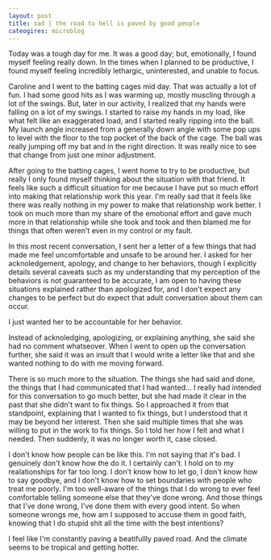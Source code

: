 ```yaml
---
layout: post
title: sad | the road to hell is paved by good people
cateogires: microblog
---
```


Today was a tough day for me. It was a good day; but, emotionally, I found myself feeling really down. In the times when I planned to be productive, I found myself feeling incredibly lethargic, uninterested, and unable to focus. 

Caroline and I went to the batting cages mid day. That was actually a lot of fun. I had some good hits as I was warming up, mostly muscling through a lot of the swings. But, later in our activity, I realized that my hands were falling on a lot of my swings. I started to raise my hands in my load, like what felt like an exaggerated load, and I started really ripping into the ball. My launch angle increased from a generally down angle with some pop ups to level with the floor to the top pocket of the back of the cage. The ball was really jumping off my bat and in the right direction. It was really nice to see that change from just one minor adjustment. 

After going to the batting cages, I went home to try to be productive, but really I only found myself thinking about the situation with that friend. It feels like such a difficult situation for me because I have put so much effort into making that relationship work this year. I'm really sad that it feels like there was really nothing in my power to make that relationship work better. I took on much more than my share of the emotional effort and gave much more in that relationship while she took and took and then blamed me for things that often weren't even in my control or my fault. 

In this most recent conversation, I sent her a letter of a few things that had made me feel uncomfortable and unsafe to be around her. I asked for her acknoledgement, apology, and change to her behaviors, though I explicitly details several caveats such as my understanding that my perception of the behaviors is not guaranteed to be accurate, I am open to having these situations explained rather than apologized for, and I don't expect any changes to be perfect but do expect that adult conversation about them can occur. 

I just wanted her to be accountable for her behavior. 

Instead of acknoledging, apologizing, or explaining anything, she said she had no comment whatseover. When I went to open up the conversation further, she said it was an insult that I would write a letter like that and she wanted nothing to do with me moving forward. 

There is so much more to the situation. The things she had said and done, the things that I had communicated that I had wanted... I really had intended for this conversation to go much better, but she had made it clear in the past that she didn't want to fix things. So I approached it from that standpoint, explaining that I wanted to fix things, but I understood that it may be beyond her interest. Then she said multiple times that she was willing to put in the work to fix things. So I told her how I felt and what I needed. Then suddenly, it was no longer worth it, case closed. 

I don't know how people can be like this. I'm not saying that it's bad. I genuinely don't know how the do it. I certainly can't. I hold on to my realationships for far too long. I don't know how to let go, I don't know how to say goodbye, and I don't know how to set boundaries with people who treat me poorly. I'm too well-aware of the things that I do wrong to ever feel comfortable telling someone else that they've done wrong. And those things that I've done wrong, I've done them with every good intent. So when someone wrongs me, how am I supposed to accuse them in good faith, knowing that I do stupid shit all the time with the best intentions?

I feel like I'm constantly paving a beatifullly paved road. And the climate seems to be tropical and getting hotter. 
